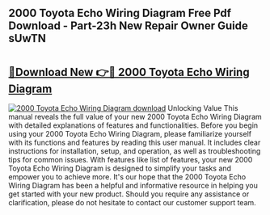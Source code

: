 ## 2000 Toyota Echo Wiring Diagram Free Pdf Download - Part-23h New Repair Owner Guide sUwTN

# <h2><a href="http://dfhsf2.blite.top/?on=2000+Toyota+Echo+Wiring+Diagram">🔗Download New 👉🔴 2000 Toyota Echo Wiring Diagram</a></h2>

[![2000 Toyota Echo Wiring Diagram download](https://i.imgur.com/lujVjoI.png)](http://dfhsf2.blite.top/?on=2000+Toyota+Echo+Wiring+Diagram)
Unlocking Value This manual reveals the full value of your new 2000 Toyota Echo Wiring Diagram with detailed explanations of features and functionalities. Before you begin using your 2000 Toyota Echo Wiring Diagram, please familiarize yourself with its functions and features by reading this user manual. It includes clear instructions for installation, setup, and operation, as well as troubleshooting tips for common issues. With features like list of features, your new 2000 Toyota Echo Wiring Diagram is designed to simplify your tasks and empower you to achieve more. It's our hope that the 2000 Toyota Echo Wiring Diagram has been a helpful and informative resource in helping you get started with your new product. Should you require any assistance or clarification, please do not hesitate to contact our customer support team.
